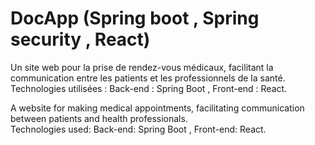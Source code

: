 # DocApp (Spring boot , Spring security , React)

Un site web pour la prise de rendez-vous  médicaux, facilitant la communication entre les patients et les professionnels de la santé.  
Technologies utilisées : Back-end : Spring Boot , Front-end : React.

A website for making medical appointments, facilitating communication between patients and health professionals.  
Technologies used: Back-end: Spring Boot , Front-end: React.
